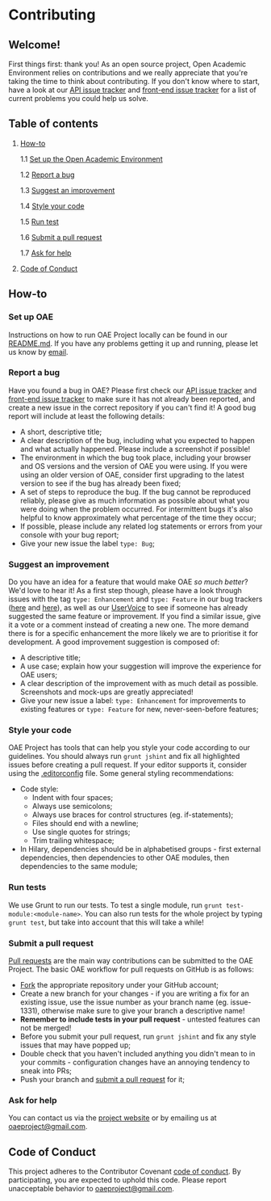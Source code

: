 # Contributing
## Welcome!

First things first: thank you! As an open source project, Open Academic Environment relies on contributions and we really appreciate that you're taking the time to think about contributing. If you don't know where to start, have a look at our [API issue tracker](https://github.com/oaeproject/Hilary/issues) and [front-end issue tracker](https://github.com/oaeproject/3akai-ux/issues) for a list of current problems you could help us solve.

## Table of contents
1. [How-to](#how-to)

    1.1 [Set up the Open Academic Environment](#set-up-oae)

    1.2 [Report a bug](#report-a-bug)

    1.3 [Suggest an improvement](#suggest-an-improvement)

    1.4 [Style your code](#style-your-code)

    1.5 [Run test](#run-tests)

    1.6 [Submit a pull request](#submit-a-pull-request)

    1.7 [Ask for help](#ask-for-help)

2. [Code of Conduct](#code-of-conduct)

## How-to

### Set up OAE

Instructions on how to run OAE Project locally can be found in our [README.md](README.md). If you have any problems getting it up and running, please let us know by [email](mailto:oaeproject@gmail.com).

### Report a bug

Have you found a bug in OAE? Please first check our [API issue tracker](https://github.com/oaeproject/Hilary/issues) and [front-end issue tracker](https://github.com/oaeproject/3akai-ux/issues) to make sure it has not already been reported, and create a new issue in the correct repository if you can't find it! A good bug report will include at least the following details:
- A short, descriptive title;
- A clear description of the bug, including what you expected to happen and what actually happened. Please include a screenshot if possible!
- The environment in which the bug took place, including your browser and OS versions and the version of OAE you were using. If you were using an older version of OAE, consider first upgrading to the latest version to see if the bug has already been fixed;
- A set of steps to reproduce the bug. If the bug cannot be reproduced reliably, please give as much information as possible about what you were doing when the problem occurred. For intermittent bugs it's also helpful to know approximately what percentage of the time they occur;
- If possible, please include any related log statements or errors from your console with your bug report;
- Give your new issue the label `type: Bug`;

### Suggest an improvement

Do you have an idea for a feature that would make OAE _so much better_? We'd love to hear it! As a first step though, please have a look through issues with the tag `type: Enhancement` and `type: Feature` in our bug trackers ([here](https://github.com/oaeproject/Hilary/issues) and [here](https://github.com/oaeproject/3akai-ux/issues)), as well as our [UserVoice](https://oaeproject.uservoice.com/) to see if someone has already suggested the same feature or improvement. If you find a similar issue, give it a vote or a comment instead of creating a new one. The more demand there is for a specific enhancement the more likely we are to prioritise it for development. A good improvement suggestion is composed of:
- A descriptive title;
- A use case; explain how your suggestion will improve the experience for OAE users;
- A clear description of the improvement with as much detail as possible. Screenshots and mock-ups are greatly appreciated!
- Give your new issue a label: `type: Enhancement` for improvements to existing features or `type: Feature` for new, never-seen-before features;

### Style your code

OAE Project has tools that can help you style your code according to our guidelines. You should always run `grunt jshint` and fix all highlighted issues before creating a pull request. If your editor supports it, consider using the [.editorconfig](.editorconfig) file. Some general styling recommendations:
- Code style:
    - Indent with four spaces;
    - Always use semicolons;
    - Always use braces for control structures (eg. if-statements);
    - Files should end with a newline;
    - Use single quotes for strings;
    - Trim trailing whitespace;
- In Hilary, dependencies should be in alphabetised groups - first external dependencies, then dependencies to other OAE modules, then dependencies to the same module;

### Run tests

We use Grunt to run our tests. To test a single module, run `grunt test-module:<module-name>`. You can also run tests for the whole project by typing `grunt test`, but take into account that this will take a while!

### Submit a pull request

[Pull requests](https://help.github.com/articles/about-pull-requests/) are the main way contributions can be submitted to the OAE Project. The basic OAE workflow for pull requests on GitHub is as follows:
- [Fork](https://help.github.com/articles/fork-a-repo/) the appropriate repository under your GitHub account;
- Create a new branch for your changes - if you are writing a fix for an existing issue, use the issue number as your branch name (eg. issue-1331), otherwise make sure to give your branch a descriptive name!
- __Remember to include tests in your pull request__ - untested features can not be merged!
- Before you submit your pull request, run `grunt jshint` and fix any style issues that may have popped up;
- Double check that you haven't included anything you didn't mean to in your commits - configuration changes have an annoying tendency to sneak into PRs;
- Push your branch and [submit a pull request](https://help.github.com/articles/creating-a-pull-request/) for it;

### Ask for help

You can contact us via the [project website](http://www.oaeproject.org) or by emailing us at [oaeproject@gmail.com](mailto:oaeproject@gmail.com).

## Code of Conduct

This project adheres to the Contributor Covenant [code of conduct](CODE_OF_CONDUCT.md). By participating, you are expected to uphold this code. Please report unacceptable behavior to [oaeproject@gmail.com](mailto:oaeproject@gmail.com).
